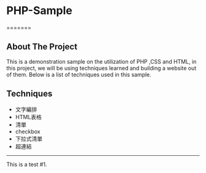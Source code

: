 # PHP-Sample


=======
## About The Project
This is a demonstration sample on the utilization of PHP ,CSS and HTML, in this project, we will be using techniques learned and building a website out of them. 
Below is a list of techniques used in this sample.
## Techniques
* 文字編排
* HTML表格
* 清單
* checkbox
* 下拉式清單
* 超連結
<hr>
This is a test #1.
